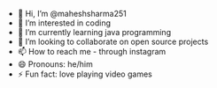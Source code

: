 - 👋 Hi, I’m @maheshsharma251
- 👀 I’m interested in coding
- 🌱 I’m currently learning java programming
- 💞️ I’m looking to collaborate on open source projects
- 📫 How to reach me - through instagram
- 😄 Pronouns: he/him
- ⚡ Fun fact: love playing video games

<!---
maheshsharma251/maheshsharma251 is a ✨ special ✨ repository because its `README.md` (this file) appears on your GitHub profile.
You can click the Preview link to take a look at your changes.
--->
